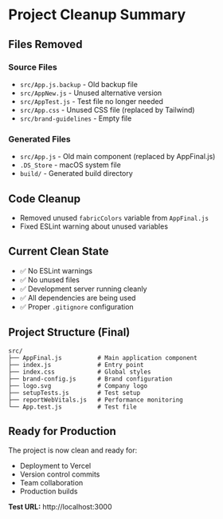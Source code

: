 # Project Cleanup Summary

## Files Removed

### Source Files
- `src/App.js.backup` - Old backup file
- `src/AppNew.js` - Unused alternative version
- `src/AppTest.js` - Test file no longer needed
- `src/App.css` - Unused CSS file (replaced by Tailwind)
- `src/brand-guidelines` - Empty file

### Generated Files
- `src/App.js` - Old main component (replaced by AppFinal.js)
- `.DS_Store` - macOS system file
- `build/` - Generated build directory

## Code Cleanup
- Removed unused `fabricColors` variable from `AppFinal.js`
- Fixed ESLint warning about unused variables

## Current Clean State
- ✅ No ESLint warnings
- ✅ No unused files
- ✅ Development server running cleanly
- ✅ All dependencies are being used
- ✅ Proper `.gitignore` configuration

## Project Structure (Final)
```
src/
├── AppFinal.js          # Main application component
├── index.js             # Entry point
├── index.css            # Global styles
├── brand-config.js      # Brand configuration
├── logo.svg             # Company logo
├── setupTests.js        # Test setup
├── reportWebVitals.js   # Performance monitoring
└── App.test.js          # Test file
```

## Ready for Production
The project is now clean and ready for:
- Deployment to Vercel
- Version control commits
- Team collaboration
- Production builds

**Test URL:** http://localhost:3000 